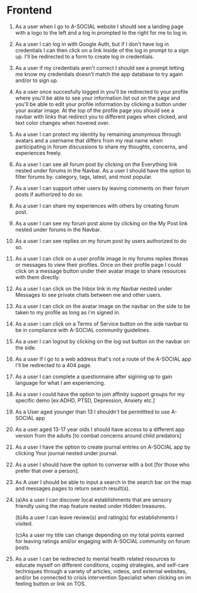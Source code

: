 # Frontend

<!--  MVP features-->

1. As a user when I go to A-SOCIAL website I should see a landing page with a logo to the left and a log in prompted to the right for me to log in.

2. As a user I can log in with Google Auth, but if I don't have log in credentials I can then click on a link inside of the log in prompt to a sign up. I'll be redirected to a form to create log in credentials.

3. As a user if my credentials aren't correct I should see a prompt letting me know my credentials doesn't match the app database to try again and/or to sign up.

4. As a user once succesfully logged in you'll be redirected to your profile where you'll be able to see your information list out on the page and you'll be able to edit your profile information by clicking a button under your avatar image. At the top of the profile page you should see a navbar with links that redirect you to different pages when clicked, and text color changes when hovered over.

5. As a user I can protect my identity by remaining anonymous through avatars and a username that differs from my real name when participating in forum discussions to share my thoughts, concerns, and experiences freely.

6. As a user I can see all forum post by clicking on the Everything link nested under forums in the Navbar.
   As a user I should have the option to filter forums by: category, tags, latest, and most popular.

7. As a user I can support other users by leaving comments on their forum posts if authorized to do so.

8. As a user I can share my experiences with others by creating forum post.

9. As a user I can see my forum post alone by clicking on the My Post link nested under forums in the Navbar.

10. As a user I can see replies on my forum post by users authorized to do so.

11. As a user I can click on a user profile image in my forums replies threas or messages to view their profiles. Once on their profile page I could click on a message button under their avatar image to share resources with them directly.

12. As a user I can click on the Inbox link in my Navbar nested under Messages to see private chats between me and other users.

13. As a user I can click on the avatar image on the navbar on the side to be taken to my profile as long as i'm signed in.

14. As a user i can click on a Terms of Service button on the side navbar to be in compliance with A-SOCIAL community guidelines.

15. As a user I can logout by clicking on the log out button on the navbar on the side.

16. As a user If I go to a web address that's not a route of the A-SOCIAL app I'll be redirected to a 404 page.

<!-- Stretch features  -->

17. As a user I can complete a questionnaire after sigining up to gain language for what I am experiencing.

18. As a user I could have the option to join affinity support groups for my specific demo [ex:ADHD, PTSD, Depression, Anxiety etc.]

19. As a User aged younger than 13 I shouldn't be permittted to use A-SOCIAL app

20. As a user aged 13-17 year olds I should have access to a different app version from the adults [to combat concerns around child predators]

21. As a user I have the option to create journal entries on A-SOCIAL app by clicking Your journal nested under journal.

22. As a user I should have the option to converse with a bot [for those who prefer that over a person].

23. As A user I should be able to input a search in the search bar on the map and messages pages to return search result(s).

24. (a)As a user I can discover local establishments that are sensory friendly using the map feature nested under Hidden treasures.

    (b)As a user I can leave review(s) and rating(s) for establishments I visited.

    (c)As a user my title can change depending on my total points earned for leaving ratings and/or engaging with A-SOCIAL community on forum posts.

25. As a user I can be redirected to mental health related resources to educate myself on different conditions, coping strategies, and self-care techniques through a variety of articles, videos, and external websites, and/or be connected to crisis intervention Specialist when clicking on im feeling button or link on TOS.
